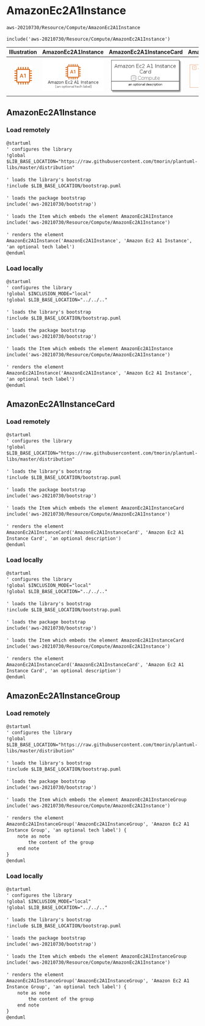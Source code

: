 # AmazonEc2A1Instance


```text
aws-20210730/Resource/Compute/AmazonEc2A1Instance
```

```text
include('aws-20210730/Resource/Compute/AmazonEc2A1Instance')
```



| Illustration | AmazonEc2A1Instance | AmazonEc2A1InstanceCard | AmazonEc2A1InstanceGroup |
| :---: | :---: | :---: | :---: |
| ![illustration for Illustration](../../../aws-20210730/Resource/Compute/AmazonEc2A1Instance.png) | ![illustration for AmazonEc2A1Instance](../../../aws-20210730/Resource/Compute/AmazonEc2A1Instance.Local.png) | ![illustration for AmazonEc2A1InstanceCard](../../../aws-20210730/Resource/Compute/AmazonEc2A1InstanceCard.Local.png) | ![illustration for AmazonEc2A1InstanceGroup](../../../aws-20210730/Resource/Compute/AmazonEc2A1InstanceGroup.Local.png) |




## AmazonEc2A1Instance

### Load remotely
```plantuml
@startuml
' configures the library
!global $LIB_BASE_LOCATION="https://raw.githubusercontent.com/tmorin/plantuml-libs/master/distribution"

' loads the library's bootstrap
!include $LIB_BASE_LOCATION/bootstrap.puml

' loads the package bootstrap
include('aws-20210730/bootstrap')

' loads the Item which embeds the element AmazonEc2A1Instance
include('aws-20210730/Resource/Compute/AmazonEc2A1Instance')

' renders the element
AmazonEc2A1Instance('AmazonEc2A1Instance', 'Amazon Ec2 A1 Instance', 'an optional tech label')
@enduml
```

### Load locally
```plantuml
@startuml
' configures the library
!global $INCLUSION_MODE="local"
!global $LIB_BASE_LOCATION="../../.."

' loads the library's bootstrap
!include $LIB_BASE_LOCATION/bootstrap.puml

' loads the package bootstrap
include('aws-20210730/bootstrap')

' loads the Item which embeds the element AmazonEc2A1Instance
include('aws-20210730/Resource/Compute/AmazonEc2A1Instance')

' renders the element
AmazonEc2A1Instance('AmazonEc2A1Instance', 'Amazon Ec2 A1 Instance', 'an optional tech label')
@enduml
```

## AmazonEc2A1InstanceCard

### Load remotely
```plantuml
@startuml
' configures the library
!global $LIB_BASE_LOCATION="https://raw.githubusercontent.com/tmorin/plantuml-libs/master/distribution"

' loads the library's bootstrap
!include $LIB_BASE_LOCATION/bootstrap.puml

' loads the package bootstrap
include('aws-20210730/bootstrap')

' loads the Item which embeds the element AmazonEc2A1InstanceCard
include('aws-20210730/Resource/Compute/AmazonEc2A1Instance')

' renders the element
AmazonEc2A1InstanceCard('AmazonEc2A1InstanceCard', 'Amazon Ec2 A1 Instance Card', 'an optional description')
@enduml
```

### Load locally
```plantuml
@startuml
' configures the library
!global $INCLUSION_MODE="local"
!global $LIB_BASE_LOCATION="../../.."

' loads the library's bootstrap
!include $LIB_BASE_LOCATION/bootstrap.puml

' loads the package bootstrap
include('aws-20210730/bootstrap')

' loads the Item which embeds the element AmazonEc2A1InstanceCard
include('aws-20210730/Resource/Compute/AmazonEc2A1Instance')

' renders the element
AmazonEc2A1InstanceCard('AmazonEc2A1InstanceCard', 'Amazon Ec2 A1 Instance Card', 'an optional description')
@enduml
```

## AmazonEc2A1InstanceGroup

### Load remotely
```plantuml
@startuml
' configures the library
!global $LIB_BASE_LOCATION="https://raw.githubusercontent.com/tmorin/plantuml-libs/master/distribution"

' loads the library's bootstrap
!include $LIB_BASE_LOCATION/bootstrap.puml

' loads the package bootstrap
include('aws-20210730/bootstrap')

' loads the Item which embeds the element AmazonEc2A1InstanceGroup
include('aws-20210730/Resource/Compute/AmazonEc2A1Instance')

' renders the element
AmazonEc2A1InstanceGroup('AmazonEc2A1InstanceGroup', 'Amazon Ec2 A1 Instance Group', 'an optional tech label') {
    note as note
        the content of the group
    end note
}
@enduml
```

### Load locally
```plantuml
@startuml
' configures the library
!global $INCLUSION_MODE="local"
!global $LIB_BASE_LOCATION="../../.."

' loads the library's bootstrap
!include $LIB_BASE_LOCATION/bootstrap.puml

' loads the package bootstrap
include('aws-20210730/bootstrap')

' loads the Item which embeds the element AmazonEc2A1InstanceGroup
include('aws-20210730/Resource/Compute/AmazonEc2A1Instance')

' renders the element
AmazonEc2A1InstanceGroup('AmazonEc2A1InstanceGroup', 'Amazon Ec2 A1 Instance Group', 'an optional tech label') {
    note as note
        the content of the group
    end note
}
@enduml
```

